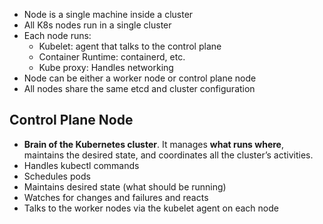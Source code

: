 - Node is a single machine inside a cluster
- All K8s nodes run in a single cluster
- Each node runs:
	- Kubelet: agent that talks to the control plane
	- Container Runtime: containerd, etc.
	- Kube proxy: Handles networking
- Node can be either a worker node or control plane node
- All nodes share the same etcd and cluster configuration
## Control Plane Node
- **Brain of the Kubernetes cluster**. It manages **what runs where**, maintains the desired state, and coordinates all the cluster’s activities.
- Handles kubectl commands
- Schedules pods
- Maintains desired state (what should be running)
- Watches for changes and failures and reacts
- Talks to the worker nodes via the kubelet agent on each node